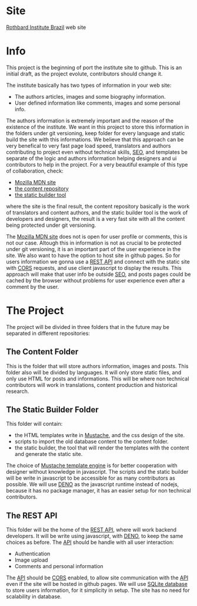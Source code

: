 # Site
[Rothbard Institute Brazil](https://rothbardbrasil.com/) web site

# Info
This project is the beginning of port the institute site to github.
This is an initial draft, as the project evolute, contributors should change it.

The institute basically has two types of information in your web site:
 - The authors articles, images and some biography information.
 - User defined information like comments, images and some personal info.

The authors information is extremely important and the reason of the existence of the institute.
We want in this project to store this information in the folders under git versioning, keep folder for every language and static build the site with this informations. We believe that this approach can be very benefical to very fast page load speed, translators and authors contributing to project even without technical skills, [SEO](https://neilpatel.com/what-is-seo/), and templates be separate of the logic and authors information helping designers and ui contributors to help in the project. 
For a very beautiful example of this type of collaboration, check:
 - [Mozilla MDN site](https://developer.mozilla.org/en-US/)
 - [the content repository](https://github.com/mdn/content)
 - [the static builder tool](https://github.com/mdn/yari)

where the site is the final result, the content repository basically is the work of translators and content authors, and the static builder tool is the work of developers and designers, the result is a very fast site with all the content being protected under git versioning.

The [Mozilla MDN site](https://developer.mozilla.org/en-US/) does not is open for user profile or comments, this is not our case. Altough this in information is not as crucial to be protected under git versioning, it is an important part of the user experience in the site. We also want to have the option to host site in github pages. So for users information we gonna use a [REST API](https://www.redhat.com/en/topics/api/what-is-a-rest-api) and connect with the static site with [CORS](https://developer.mozilla.org/en-US/docs/Web/HTTP/CORS) requests, and use client javascript to display the results. This approach will make that user info be outside [SEO](https://neilpatel.com/what-is-seo/), and posts pages could be cached by the browser without problems for user experience even after a comment by the user.  

# The Project
The project will be divided in three folders that in the future may be separated in different repositories:

## The Content Folder
This is the folder that will store authors information, images and posts.
This folder also will be divided by languages.
It will only store static files, and only use HTML for posts and informations.
This will be where non technical contributors will work in translations, content production and historical research.

## The Static Builder Folder
This folder will contain:
 - the HTML templates write in [Mustache](https://mustache.github.io/), and the css design of the site.
 - scripts to import the old database content to the content folder.
 - the static builder, the tool that will render the templates with the content and generate the static site.

The choice of [Mustache template engine](https://mustache.github.io/) is for better cooperation with designer without knowledge in javascript.
The scripts and the static builder will be write in javascript to be accessible for as many contributors as possible.
We will use [DENO](https://deno.land/) as the javascript runtime instead of nodejs, because it has no package manager, it has an easier setup for non technical contributors.

## The REST API
This folder will be the home of the [REST API](https://www.redhat.com/en/topics/api/what-is-a-rest-api), where will work backend developers.
It will be write using javascript, with [DENO](https://deno.land/), to keep the same choices as before.
The [API](https://www.redhat.com/en/topics/api/what-is-a-rest-api) should be handle with all user interaction:
 - Authentication
 - Image upload
 - Comments and personal information

The [API](https://www.redhat.com/en/topics/api/what-is-a-rest-api) should be [CORS](https://developer.mozilla.org/en-US/docs/Web/HTTP/CORS) enabled, to allow site communication with the [API](https://www.redhat.com/en/topics/api/what-is-a-rest-api) even if the site will be hosted in github pages.
We will use [SQLite database](https://www.sqlite.org/) to store users information, for it simplicity in setup. The site has no need for scalability in database.
